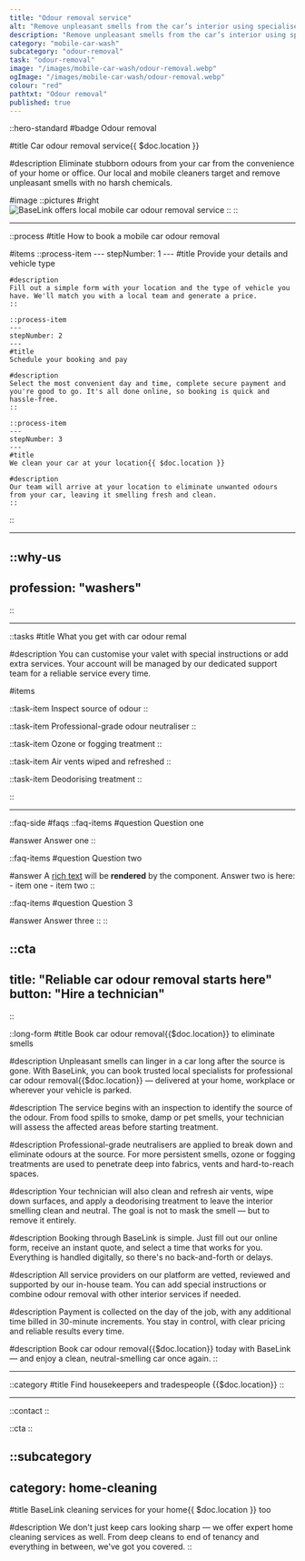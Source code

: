 ```yaml
---
title: "Odour removal service"
alt: "Remove unpleasant smells from the car’s interior using specialised odour neutralisers or ozone treatment"
description: "Remove unpleasant smells from the car’s interior using specialised neutralisers"
category: "mobile-car-wash"
subcategory: "odour-removal"
task: "odour-removal"
image: "/images/mobile-car-wash/odour-removal.webp"
ogImage: "/images/mobile-car-wash/odour-removal.webp"
colour: "red"
pathtxt: "Odour removal"
published: true
---
```


::hero-standard
#badge
Odour removal

#title
Car odour removal service{{ $doc.location }}

#description
Eliminate stubborn odours from your car from the convenience of your home or office. Our local and mobile cleaners target and remove unpleasant smells with no harsh chemicals.

#image
    ::pictures
    #right
    ![BaseLink offers local mobile car odour removal service](/images/mobile-car-wash/odour-removal.webp)
    ::
::

---

::process
#title
How to book a mobile car odour removal

#items
    ::process-item
    ---
    stepNumber: 1
    ---
    #title
    Provide your details and vehicle type

    #description
    Fill out a simple form with your location and the type of vehicle you have. We'll match you with a local team and generate a price.
    ::
    
    ::process-item
    ---
    stepNumber: 2
    ---
    #title
    Schedule your booking and pay

    #description
    Select the most convenient day and time, complete secure payment and you're good to go. It's all done online, so booking is quick and hassle-free.
    ::

    ::process-item
    ---
    stepNumber: 3
    ---
    #title
    We clean your car at your location{{ $doc.location }}

    #description
    Our team will arrive at your location to eliminate unwanted odours from your car, leaving it smelling fresh and clean.
    ::
::

---

::why-us
---
profession: "washers"
---
::

---

::tasks
#title
What you get with car odour remal

#description
You can customise your valet with special instructions or add extra services. Your account will be managed by our dedicated support team for a reliable service every time.

#items

  ::task-item
  Inspect source of odour
  ::

  ::task-item
  Professional-grade odour neutraliser
  ::

  ::task-item
  Ozone or fogging treatment
  ::

  ::task-item
  Air vents wiped and refreshed
  ::

  ::task-item
  Deodorising treatment
  ::

::

---

::faq-side
#faqs
  ::faq-items
  #question
  Question one

  #answer
  Answer one
  ::

  ::faq-items
  #question
  Question two

  #answer
  A [rich text](/services/commercial-cleaning) will be **rendered** by the component.
  Answer two is here:
    - item one
    - item two
  ::

  ::faq-items
  #question
  Question 3

  #answer
  Answer three
  ::
::

::cta
---
title: "Reliable car odour removal starts here"
button: "Hire a technician"
---
::

::long-form
#title
Book car odour removal{{$doc.location}} to eliminate smells

#description
Unpleasant smells can linger in a car long after the source is gone. With BaseLink, you can book trusted local specialists for professional car odour removal{{$doc.location}} — delivered at your home, workplace or wherever your vehicle is parked.

#description
The service begins with an inspection to identify the source of the odour. From food spills to smoke, damp or pet smells, your technician will assess the affected areas before starting treatment.

#description
Professional-grade neutralisers are applied to break down and eliminate odours at the source. For more persistent smells, ozone or fogging treatments are used to penetrate deep into fabrics, vents and hard-to-reach spaces.

#description
Your technician will also clean and refresh air vents, wipe down surfaces, and apply a deodorising treatment to leave the interior smelling clean and neutral. The goal is not to mask the smell — but to remove it entirely.

#description
Booking through BaseLink is simple. Just fill out our online form, receive an instant quote, and select a time that works for you. Everything is handled digitally, so there's no back-and-forth or delays.

#description
All service providers on our platform are vetted, reviewed and supported by our in-house team. You can add special instructions or combine odour removal with other interior services if needed.

#description
Payment is collected on the day of the job, with any additional time billed in 30-minute increments. You stay in control, with clear pricing and reliable results every time.

#description
Book car odour removal{{$doc.location}} today with BaseLink — and enjoy a clean, neutral-smelling car once again.
::

---

::category
#title
Find housekeepers and tradespeople {{$doc.location}}
::

---

::contact
::

::cta
::

::subcategory
---
category: home-cleaning
---
#title
BaseLink cleaning services for your home{{ $doc.location }} too

#description
We don't just keep cars looking sharp — we offer expert home cleaning services as well. From deep cleans to end of tenancy and everything in between, we've got you covered.
::